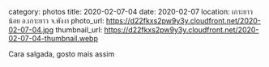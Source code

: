 category: photos 
title: 2020-02-07-04
date: 2020-02-07
location: เกาะยาวน้อย อ.เกาะยาว จ.พังงา
photo_url: https://d22fkxs2pw9y3y.cloudfront.net/2020-02-07-04.jpg
thumbnail_url: https://d22fkxs2pw9y3y.cloudfront.net/2020-02-07-04-thumbnail.webp

Cara salgada, gosto mais assim 